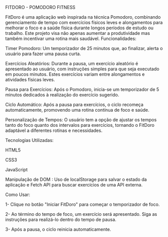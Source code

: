 FITDORO - POMODORO FITNESS

FitDoro é uma aplicação web inspirada na técnica Pomodoro, combinando gerenciamento de tempo com exercícios físicos leves e alongamentos para melhorar o foco e a saúde física durante longos períodos de estudo ou trabalho. Este projeto visa não apenas aumentar a produtividade mas também incentivar uma rotina mais saudável.
Funcionalidades:

Timer Pomodoro: Um temporizador de 25 minutos que, ao finalizar, alerta o usuário para fazer uma pausa curta.

Exercícios Aleatórios: Durante a pausa, um exercício aleatório é apresentado ao usuário, com instruções simples para que seja executado em poucos minutos. Estes exercícios variam entre alongamentos e atividades físicas leves.

Pausa para Exercícios: Após o Pomodoro, inicia-se um temporizador de 5 minutos dedicados à realização do exercício sugerido.

Ciclo Automático: Após a pausa para exercícios, o ciclo recomeça automaticamente, promovendo uma rotina contínua de foco e saúde.

Personalização de Tempos: O usuário tem a opção de ajustar os tempos tanto do foco quanto dos intervalos para exercícios, tornando o FitDoro adaptável a diferentes rotinas e necessidades.

Tecnologias Utilizadas:

HTML5

CSS3

JavaScript

Manipulação de DOM : Uso de localStorage para salvar o estado da aplicação e Fetch API para buscar exercícios de uma API externa.

Como Usar:

1- Clique no botão "Iniciar FitDoro" para começar o temporizador de foco.

2- Ao término do tempo de foco, um exercício será apresentado. Siga as instruções para realizá-lo dentro do tempo de pausa.

3- Após a pausa, o ciclo reinicia automaticamente.
